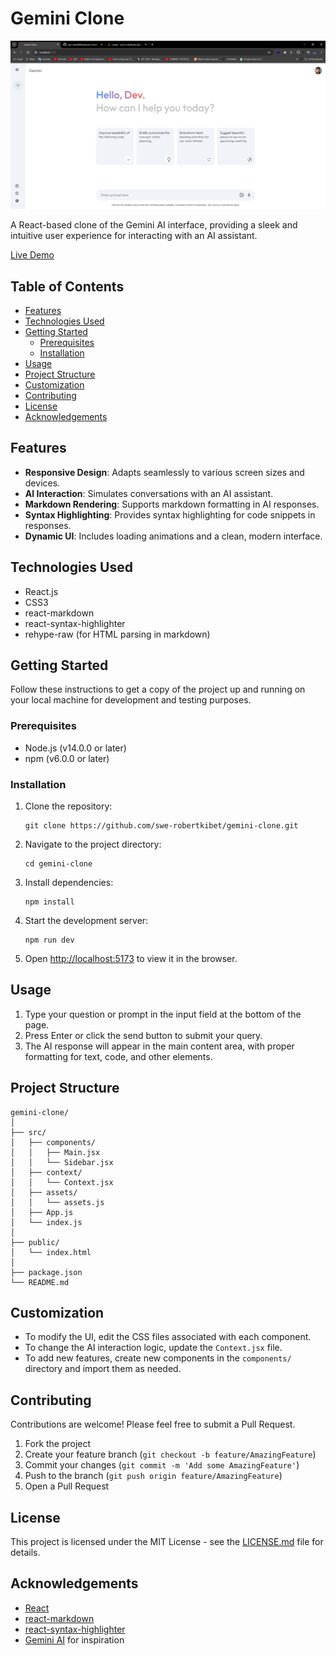 # Gemini Clone

![Gemini Clone Screenshot](./gemini-clone-screenshot.png)

A React-based clone of the Gemini AI interface, providing a sleek and intuitive user experience for interacting with an AI assistant.

[Live Demo](https://gemini.robertkibet.com)

## Table of Contents

- [Features](#features)
- [Technologies Used](#technologies-used)
- [Getting Started](#getting-started)
  - [Prerequisites](#prerequisites)
  - [Installation](#installation)
- [Usage](#usage)
- [Project Structure](#project-structure)
- [Customization](#customization)
- [Contributing](#contributing)
- [License](#license)
- [Acknowledgements](#acknowledgements)

## Features

- **Responsive Design**: Adapts seamlessly to various screen sizes and devices.
- **AI Interaction**: Simulates conversations with an AI assistant.
- **Markdown Rendering**: Supports markdown formatting in AI responses.
- **Syntax Highlighting**: Provides syntax highlighting for code snippets in responses.
- **Dynamic UI**: Includes loading animations and a clean, modern interface.

## Technologies Used

- React.js
- CSS3
- react-markdown
- react-syntax-highlighter
- rehype-raw (for HTML parsing in markdown)

## Getting Started

Follow these instructions to get a copy of the project up and running on your local machine for development and testing purposes.

### Prerequisites

- Node.js (v14.0.0 or later)
- npm (v6.0.0 or later)

### Installation

1. Clone the repository:

   ```
   git clone https://github.com/swe-robertkibet/gemini-clone.git
   ```

2. Navigate to the project directory:

   ```
   cd gemini-clone
   ```

3. Install dependencies:

   ```
   npm install
   ```

4. Start the development server:

   ```
   npm run dev
   ```

5. Open [http://localhost:5173](http://localhost:5173) to view it in the browser.

## Usage

1. Type your question or prompt in the input field at the bottom of the page.
2. Press Enter or click the send button to submit your query.
3. The AI response will appear in the main content area, with proper formatting for text, code, and other elements.

## Project Structure

```
gemini-clone/
│
├── src/
│   ├── components/
│   │   ├── Main.jsx
│   │   └── Sidebar.jsx
│   ├── context/
│   │   └── Context.jsx
│   ├── assets/
│   │   └── assets.js
│   ├── App.js
│   └── index.js
│
├── public/
│   └── index.html
│
├── package.json
└── README.md
```

## Customization

- To modify the UI, edit the CSS files associated with each component.
- To change the AI interaction logic, update the `Context.jsx` file.
- To add new features, create new components in the `components/` directory and import them as needed.

## Contributing

Contributions are welcome! Please feel free to submit a Pull Request.

1. Fork the project
2. Create your feature branch (`git checkout -b feature/AmazingFeature`)
3. Commit your changes (`git commit -m 'Add some AmazingFeature'`)
4. Push to the branch (`git push origin feature/AmazingFeature`)
5. Open a Pull Request

## License

This project is licensed under the MIT License - see the [LICENSE.md](LICENSE.md) file for details.

## Acknowledgements

- [React](https://reactjs.org/)
- [react-markdown](https://github.com/remarkjs/react-markdown)
- [react-syntax-highlighter](https://github.com/react-syntax-highlighter/react-syntax-highlighter)
- [Gemini AI](https://gemini.google.com/) for inspiration

